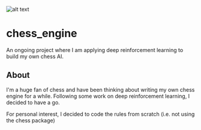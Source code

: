 ![alt text](https://github.com/rvbrooks/rvbrooks/blob/main/chess_banner.png)

# chess_engine
An ongoing project where I am applying deep reinforcement learning to build my own chess AI.

## About

I'm a huge fan of chess and have been thinking about writing my own chess engine for a while. Following some work on deep reinforcement learning, I decided to have a go.

For personal interest, I decided to code the rules from scratch (i.e. not using the chess package)
